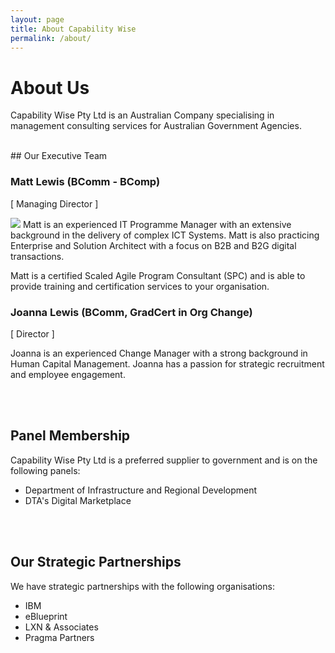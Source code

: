 ```yaml
---
layout: page
title: About Capability Wise
permalink: /about/
---
```


# About Us
Capability Wise Pty Ltd is an Australian Company specialising in management consulting services for Australian Government Agencies.

<br/>
## Our Executive Team

### Matt Lewis (BComm - BComp)
[ Managing Director ]
 
<img src="{{site.url | absolute}}\images\ml-image.jpg"/> 
Matt is an experienced IT Programme Manager with an extensive background in the delivery of complex ICT Systems.  Matt is also practicing Enterprise and Solution Architect with a focus on B2B and B2G digital transactions.

Matt is a certified Scaled Agile Program Consultant (SPC) and is able to provide training and certification services to your organisation.

### Joanna Lewis (BComm, GradCert in Org Change)
[ Director ]
 
Joanna is an experienced Change Manager with a strong background in Human Capital Management.  Joanna has a passion for strategic recruitment and employee engagement.

<br/><br/>
## Panel Membership
Capability Wise Pty Ltd is a preferred supplier to government and is on the following panels:

+ Department of Infrastructure and Regional Development
+ DTA's Digital Marketplace

<br/><br/>
## Our Strategic Partnerships
We have strategic partnerships with the following organisations:

+ IBM
+ eBlueprint
+ LXN & Associates
+ Pragma Partners
